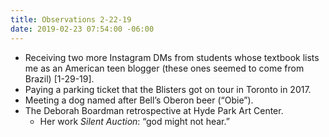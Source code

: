 ```yaml
---
title: Observations 2-22-19
date: 2019-02-23 07:54:00 -06:00
---
```


- Receiving two more Instagram DMs from students whose textbook lists me as an American teen blogger (these ones seemed to come from Brazil) [1-29-19].
- Paying a parking ticket that the Blisters got on tour in Toronto in 2017.
- Meeting a dog named after Bell’s Oberon beer (“Obie”).
- The Deborah Boardman retrospective at Hyde Park Art Center.
	- Her work *Silent Auction*: “god might not hear.”